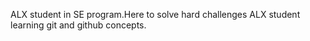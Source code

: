 ALX student in SE program.Here to solve hard challenges
ALX student learning git and github concepts.
